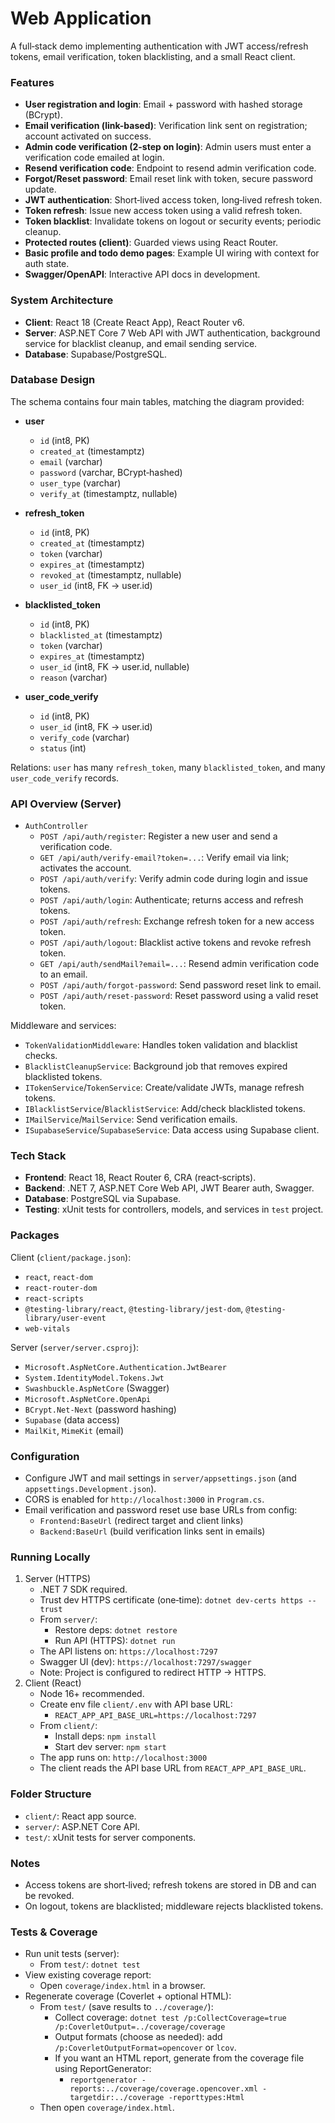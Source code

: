 # Web Application

A full‑stack demo implementing authentication with JWT access/refresh tokens, email verification, token blacklisting, and a small React client.

### Features
- **User registration and login**: Email + password with hashed storage (BCrypt).
- **Email verification (link-based)**: Verification link sent on registration; account activated on success.
- **Admin code verification (2-step on login)**: Admin users must enter a verification code emailed at login.
- **Resend verification code**: Endpoint to resend admin verification code.
- **Forgot/Reset password**: Email reset link with token, secure password update.
- **JWT authentication**: Short‑lived access token, long‑lived refresh token.
- **Token refresh**: Issue new access token using a valid refresh token.
- **Token blacklist**: Invalidate tokens on logout or security events; periodic cleanup.
- **Protected routes (client)**: Guarded views using React Router.
- **Basic profile and todo demo pages**: Example UI wiring with context for auth state.
- **Swagger/OpenAPI**: Interactive API docs in development.

### System Architecture
- **Client**: React 18 (Create React App), React Router v6.
- **Server**: ASP.NET Core 7 Web API with JWT authentication, background service for blacklist cleanup, and email sending service.
- **Database**: Supabase/PostgreSQL.

### Database Design
The schema contains four main tables, matching the diagram provided:

- **user**
  - `id` (int8, PK)
  - `created_at` (timestamptz)
  - `email` (varchar)
  - `password` (varchar, BCrypt‑hashed)
  - `user_type` (varchar)
  - `verify_at` (timestamptz, nullable)

- **refresh_token**
  - `id` (int8, PK)
  - `created_at` (timestamptz)
  - `token` (varchar)
  - `expires_at` (timestamptz)
  - `revoked_at` (timestamptz, nullable)
  - `user_id` (int8, FK → user.id)

- **blacklisted_token**
  - `id` (int8, PK)
  - `blacklisted_at` (timestamptz)
  - `token` (varchar)
  - `expires_at` (timestamptz)
  - `user_id` (int8, FK → user.id, nullable)
  - `reason` (varchar)

- **user_code_verify**
  - `id` (int8, PK)
  - `user_id` (int8, FK → user.id)
  - `verify_code` (varchar)
  - `status` (int)

Relations: `user` has many `refresh_token`, many `blacklisted_token`, and many `user_code_verify` records.

### API Overview (Server)
- `AuthController`
  - `POST /api/auth/register`: Register a new user and send a verification code.
  - `GET /api/auth/verify-email?token=...`: Verify email via link; activates the account.
  - `POST /api/auth/verify`: Verify admin code during login and issue tokens.
  - `POST /api/auth/login`: Authenticate; returns access and refresh tokens.
  - `POST /api/auth/refresh`: Exchange refresh token for a new access token.
  - `POST /api/auth/logout`: Blacklist active tokens and revoke refresh token.
  - `GET /api/auth/sendMail?email=...`: Resend admin verification code to an email.
  - `POST /api/auth/forgot-password`: Send password reset link to email.
  - `POST /api/auth/reset-password`: Reset password using a valid reset token.

Middleware and services:
- `TokenValidationMiddleware`: Handles token validation and blacklist checks.
- `BlacklistCleanupService`: Background job that removes expired blacklisted tokens.
- `ITokenService`/`TokenService`: Create/validate JWTs, manage refresh tokens.
- `IBlacklistService`/`BlacklistService`: Add/check blacklisted tokens.
- `IMailService`/`MailService`: Send verification emails.
- `ISupabaseService`/`SupabaseService`: Data access using Supabase client.

### Tech Stack
- **Frontend**: React 18, React Router 6, CRA (react‑scripts).
- **Backend**: .NET 7, ASP.NET Core Web API, JWT Bearer auth, Swagger.
- **Database**: PostgreSQL via Supabase.
- **Testing**: xUnit tests for controllers, models, and services in `test` project.

### Packages

Client (`client/package.json`):
- `react`, `react-dom`
- `react-router-dom`
- `react-scripts`
- `@testing-library/react`, `@testing-library/jest-dom`, `@testing-library/user-event`
- `web-vitals`

Server (`server/server.csproj`):
- `Microsoft.AspNetCore.Authentication.JwtBearer`
- `System.IdentityModel.Tokens.Jwt`
- `Swashbuckle.AspNetCore` (Swagger)
- `Microsoft.AspNetCore.OpenApi`
- `BCrypt.Net-Next` (password hashing)
- `Supabase` (data access)
- `MailKit`, `MimeKit` (email)

### Configuration
- Configure JWT and mail settings in `server/appsettings.json` (and `appsettings.Development.json`).
- CORS is enabled for `http://localhost:3000` in `Program.cs`.
- Email verification and password reset use base URLs from config:
  - `Frontend:BaseUrl` (redirect target and client links)
  - `Backend:BaseUrl` (build verification links sent in emails)

### Running Locally
1. Server (HTTPS)
   - .NET 7 SDK required.
   - Trust dev HTTPS certificate (one‑time): `dotnet dev-certs https --trust`
   - From `server/`:
     - Restore deps: `dotnet restore`
     - Run API (HTTPS): `dotnet run`
   - The API listens on: `https://localhost:7297`
   - Swagger UI (dev): `https://localhost:7297/swagger`
   - Note: Project is configured to redirect HTTP → HTTPS.
2. Client (React)
   - Node 16+ recommended.
   - Create env file `client/.env` with API base URL:
     - `REACT_APP_API_BASE_URL=https://localhost:7297`
   - From `client/`:
     - Install deps: `npm install`
     - Start dev server: `npm start`
   - The app runs on: `http://localhost:3000`
   - The client reads the API base URL from `REACT_APP_API_BASE_URL`.

### Folder Structure
- `client/`: React app source.
- `server/`: ASP.NET Core API.
- `test/`: xUnit tests for server components.

### Notes
- Access tokens are short‑lived; refresh tokens are stored in DB and can be revoked.
- On logout, tokens are blacklisted; middleware rejects blacklisted tokens.

### Tests & Coverage
- Run unit tests (server):
  - From `test/`: `dotnet test`
- View existing coverage report:
  - Open `coverage/index.html` in a browser.
- Regenerate coverage (Coverlet + optional HTML):
  - From `test/` (save results to `../coverage/`):
    - Collect coverage: `dotnet test /p:CollectCoverage=true /p:CoverletOutput=../coverage/coverage` 
    - Output formats (choose as needed): add `/p:CoverletOutputFormat=opencover` or `lcov`.
    - If you want an HTML report, generate from the coverage file using ReportGenerator:
      - `reportgenerator -reports:../coverage/coverage.opencover.xml -targetdir:../coverage -reporttypes:Html`
  - Then open `coverage/index.html`.
